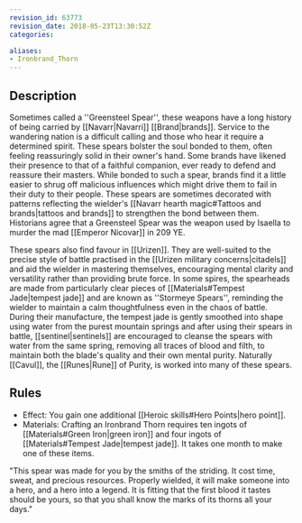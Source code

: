 ```yaml
---
revision_id: 63773
revision_date: 2018-05-23T13:30:52Z
categories:

aliases:
- Ironbrand_Thorn
---
```


## Description
Sometimes called a ''Greensteel Spear'', these weapons have a long history of being carried by [[Navarr|Navarri]] [[Brand|brands]]. Service to the wandering nation is a difficult calling and those who hear it require a determined spirit. These spears bolster the soul bonded to them, often feeling reassuringly solid in their owner's hand. Some brands have likened their presence to that of a faithful companion, ever ready to defend and reassure their masters. While bonded to such a spear, brands find it a little easier to shrug off malicious influences which might drive them to fail in their duty to their people. These spears are sometimes decorated with patterns reflecting the wielder's [[Navarr hearth magic#Tattoos and brands|tattoos and brands]] to strengthen the bond between them. Historians agree that a Greensteel Spear was the weapon used by Isaella to murder the mad [[Emperor Nicovar]] in 209 YE.

These spears also find favour in [[Urizen]]. They are well-suited to the precise style of battle practised in the [[Urizen military concerns|citadels]] and aid the wielder in mastering themselves, encouraging mental clarity and versatility rather than providing brute force. In some spires, the spearheads are made from particularly clear pieces of [[Materials#Tempest Jade|tempest jade]] and are known as ''Stormeye Spears'', reminding the wielder to maintain a calm thoughtfulness even in the chaos of battle. During their manufacture, the tempest jade is gently smoothed into shape using water from the purest mountain springs and after using their spears in battle, [[sentinel|sentinels]] are encouraged to cleanse the spears with water from the same spring, removing all traces of blood and filth, to maintain both the blade's quality and their own mental purity. Naturally [[Cavul]], the [[Runes|Rune]] of Purity, is worked into many of these spears.

## Rules

* Effect: You gain one additional [[Heroic skills#Hero Points|hero point]].
* Materials: Crafting an Ironbrand Thorn requires ten ingots of [[Materials#Green Iron|green iron]] and four ingots of [[Materials#Tempest Jade|tempest jade]]. It takes one month to make one of these items.


"This spear was made for you by the smiths of the striding.  It cost time, sweat, and precious resources.  Properly wielded, it will make someone into a hero, and a hero into a legend.  It is fitting that the first blood it tastes should be yours, so that you shall know the marks of its thorns all your days."
